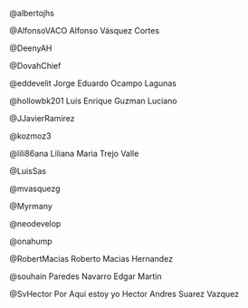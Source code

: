 @albertojhs


@AlfonsoVACO
Alfonso Vásquez Cortes

@DeenyAH


@DovahChief


@eddevelit
Jorge Eduardo Ocampo Lagunas

@hollowbk201
Luis Enrique Guzman Luciano

@JJavierRamirez


@kozmoz3


@lili86ana
Liliana Maria Trejo Valle

@LuisSas


@mvasquezg


@Myrmany


@neodevelop


@onahump


@RobertMacias
Roberto Macias Hernandez

@souhain
Paredes Navarro Edgar Martin

@SvHector
Por Aqui estoy yo
Hector Andres Suarez Vazquez

